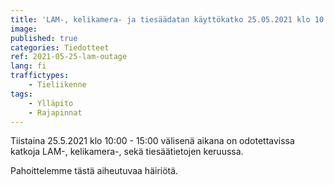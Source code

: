 ```yaml
---
title: 'LAM-, kelikamera- ja tiesäädatan käyttökatko 25.05.2021 klo 10:00 - 15:00'
image:
published: true
categories: Tiedotteet
ref: 2021-05-25-lam-outage
lang: fi
traffictypes:
    - Tieliikenne
tags:
    - Ylläpito
    - Rajapinnat
---
```


Tiistaina 25.5.2021 klo 10:00 - 15:00 välisenä aikana on odotettavissa katkoja
LAM-, kelikamera-, sekä tiesäätietojen keruussa.

Pahoittelemme tästä aiheutuvaa häiriötä.
